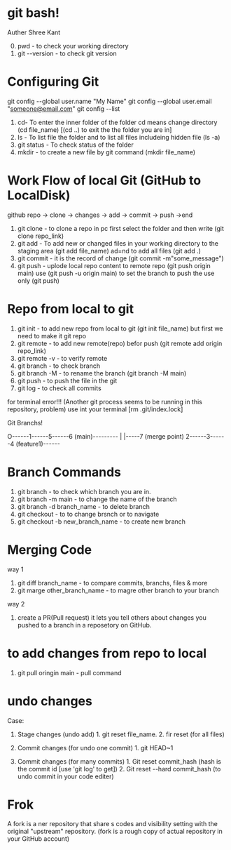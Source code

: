 # git bash!

Auther Shree Kant

0. pwd - to check your working directory 
0. git --version - to check git version

# Configuring Git
git config --global user.name "My Name"
git config --global user.email "someone@email.com"
git config --list
1. cd- To enter the inner folder of the folder cd means change directory (cd file_name)
        [(cd ..) to exit the the folder you are in]
2. ls - To list file the folder and to list all files includeing hidden file (ls -a)
3. git status - To check status of the folder
4. mkdir - to create a new file by git command (mkdir file_name)

# Work Flow of local Git (GitHub to LocalDisk)
github repo -> clone -> changes -> add -> commit -> push ->end
1. git clone - to clone a repo in pc first select the folder and then write
        (git clone repo_link)
2. git add - To add new or changed files in your working directory to the staging area 
        (git add file_name)  ad=nd to add all files (git add .)
3. git commit - it is the record of change (git commit -m"some_message")
4. git push - uplode local repo content to remote repo (git push origin main)
        use (git push -u origin main) to set the branch to push  the use  only (git push)

# Repo from local to git
1. git init - to add new repo from local to git (git init file_name) but first we need to make it git repo
2. git remote - to add new remote(repo) befor push (git remote add origin repo_link)
3. git remote -v - to verify remote
4. git branch - to check branch 
5. git branch -M - to rename the branch (git branch -M main)
6. git push - to push the file in the git
6. git log - to check all commits

for terminal error!!!
(Another git process seems to be running in this repository, problem) use int your terminal [rm .git/index.lock]

Git Branchs!

O------1------5------6 (main)---------
       |                             |-----7 (merge point)
       2------3------4 (feature1)------

# Branch Commands
1. git branch - to check which branch you are in.
2. git branch -m main - to change the name of the branch
3. git branch -d branch_name - to delete branch
4. git checkout - to to change brsnch or to navigate
5. git checkout -b new_branch_name - to create new branch

# Merging Code
way 1
1. git diff branch_name - to compare commits, branchs, files & more
2. git marge other_branch_name - to magre other branch to your branch

way 2 
1. create a PR(Pull request)
it lets you tell others about changes you pushed to a branch in a reposetory on GitHub.

# to add changes from repo to local
1. git pull oringin main - pull command

# undo changes
Case:
1. Stage changes (undo add)
        1. git reset file_name.
        2. fir reset (for all files)

2. Commit changes (for undo one commit)
        1. git HEAD~1
3. Commit changes (for many commits)
        1. Git reset commit_hash (hash is the commit id [use 'git log' to get])
        2. Git reset --hard commit_hash (to undo commit in your code editer)

# Frok
A fork is a ner repository that share s codes and visibility setting with the original "upstream" repository.
(fork is a rough copy of actual repository in your GitHub account) 